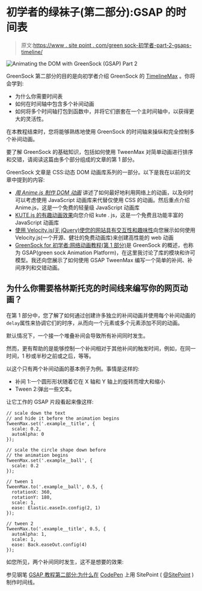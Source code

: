 # 初学者的绿袜子(第二部分):GSAP 的时间表

> 原文:[https://www . site point . com/green sock-初学者-part-2-gsaps-timeline/](https://www.sitepoint.com/greensock-beginners-part-2-gsaps-timeline/)

![Animating the DOM with GreenSock (GSAP) Part 2](../Images/c333f7f711bcff0f2460987ccc496267.png)

GreenSock 第二部分的目的是向初学者介绍 GreenSock 的 [TimelineMax](https://greensock.com/docs/TimelineMax) 。你将会学到:

*   为什么你需要时间表
*   如何在时间轴中包含多个补间动画
*   如何将多个时间轴打包到函数中，并将它们嵌套在一个主时间轴中，以获得更大的灵活性。

在本教程结束时，您将能够熟练地使用 GreenSock 的时间轴来操纵和完全控制多个补间动画。

要了解 GreenSock 的基础知识，包括如何使用 TweenMax 对简单动画进行排序和交错，请阅读这篇由多个部分组成的文章的第 1 部分。

GreenSock 文章是 CSS:动态 DOM 动画库系列的一部分。以下是我在以前的文章中提到的内容:

*   [*用 Anime.js 制作 DOM 动画*](https://www.sitepoint.com/animating-the-dom-with-anime-js/) 讲述了如何最好地利用网络上的动画，以及何时可以考虑使用 JavaScript 动画库来代替仅使用 CSS 的动画。然后重点介绍 Anime.js，这是一个免费的轻量级 JavaScript 动画库
*   [KUTE.js 的有趣动画效果](https://www.sitepoint.com/fun-web-animation-effects-with-kute-js/)向您介绍 kute . js，这是一个免费且功能丰富的 JavaScript 动画库
*   [使用 Velocity.js(无 jQuery)使您的网站具有交互性和趣味性](https://www.sitepoint.com/how-to-use-velocity-js-without-jquery/)向您展示如何使用 Velocity.js(一个开源、健壮的免费动画库)来创建高性能的 web 动画
*   [GreenSock for 初学者:网络动画教程(第 1 部分)](https://www.sitepoint.com/web-animation-tutorial-part-1)是 GreenSock 的概述，也称为 GSAP(green sock Animation Platform)，在这里我讨论了库的模块和许可模型。我还向您展示了如何使用 GSAP TweenMax 编写一个简单的补间、补间序列和交错动画。

## 为什么你需要格林斯托克的时间线来编写你的网页动画？

在第 1 部分中，您了解了如何通过创建许多独立的补间动画并使用每个补间动画的`delay`属性来协调它们的时序，从而向一个元素或多个元素添加不同的动画。

默认情况下，一个接一个堆叠补间会导致所有补间同时发生。

然而，更有帮助的是能够控制一个补间相对于其他补间的触发时间，例如，在同一时间，1 秒或半秒之前或之后，等等。

以这个只有两个补间动画的基本例子为例。事情是这样的:

*   补间 1:一个圆形形状随着它在 X 轴和 Y 轴上的旋转而增大和缩小
*   Tween 2:弹出一些文本。

让它工作的 GSAP 片段看起来像这样:

```
// scale down the text 
// and hide it before the animation begins 
TweenMax.set('.example__title', { 
  scale: 0.2, 
  autoAlpha: 0
});

// scale the circle shape down before 
// the animation begins
TweenMax.set('.example__ball', {
  scale: 0.2
});

// tween 1
TweenMax.to('.example__ball', 0.5, {
  rotationX: 360,
  rotationY: 180,
  scale: 1,
  ease: Elastic.easeIn.config(2, 1)
});

// tween 2
TweenMax.to('.example__title', 0.5, {
  autoAlpha: 1,
  scale: 1,
  ease: Back.easeOut.config(4)
});
```

如您所见，两个补间同时发生，这不是想要的效果:

参见钢笔 [GSAP 教程第二部分:为什么在](https://codepen.io/SitePoint/pen/qjzyqB/) [CodePen](https://codepen.io) 上用 SitePoint ( [@SitePoint](https://codepen.io/SitePoint) )制作时间线。
